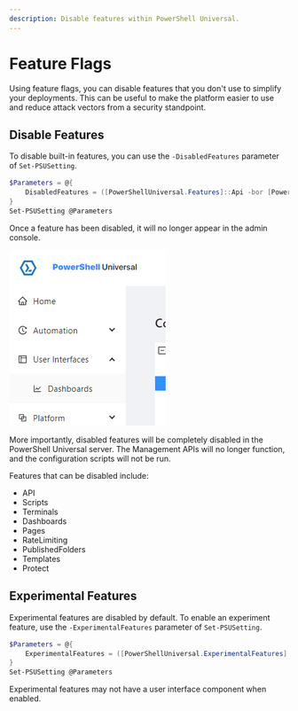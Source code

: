 ```yaml
---
description: Disable features within PowerShell Universal.
---
```


# Feature Flags

Using feature flags, you can disable features that you don't use to simplify your deployments. This can be useful to make the platform easier to use and reduce attack vectors from a security standpoint.&#x20;

## Disable Features

To disable built-in features, you can use the `-DisabledFeatures` parameter of `Set-PSUSetting`.

```powershell
$Parameters = @{
    DisabledFeatures = ([PowerShellUniversal.Features]::Api -bor [PowerShellUniversal.Features]::Pages)
}
Set-PSUSetting @Parameters
```

Once a feature has been disabled, it will no longer appear in the admin console.&#x20;

![](../.gitbook/assets/image.png)

More importantly, disabled features will be completely disabled in the PowerShell Universal server. The Management APIs will no longer function, and the configuration scripts will not be run.&#x20;

Features that can be disabled include:&#x20;

* API
* Scripts
* Terminals
* Dashboards
* Pages
* RateLimiting
* PublishedFolders
* Templates
* Protect

## Experimental Features

Experimental features are disabled by default. To enable an experiment feature, use the `-ExperimentalFeatures` parameter of `Set-PSUSetting`.&#x20;

```powershell
$Parameters = @{
	ExperimentalFeatures = ([PowerShellUniversal.ExperimentalFeatures]::CSharpLang)
}
Set-PSUSetting @Parameters 
```

Experimental features may not have a user interface component when enabled.&#x20;
